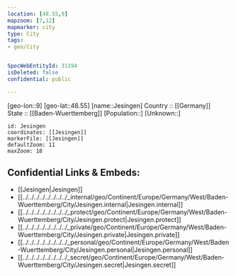 ```yaml
---
location: [48.55,9] 
mapzoom: [7,12] 
mapmarker: city 
type: City
tags:
- geo/City


SpocWebEntityId: 31194
isDeleted: false
confidential: public

---
```

[geo-lon::9] 
[geo-lat::48.55] 
[name::Jesingen] 
Country :: [[Germany]]  
State :: [[Baden-Wuerttemberg]] 
[Population::] 
[Unknown::] 


```leaflet
id: Jesingen
coordinates: [[Jesingen]] 
markerFile: [[Jesingen]] 
defaultZoom: 11 
maxZoom: 18
```


## Confidential Links & Embeds: 
- [[Jesingen|Jesingen]]  
- [[../../../../../../../../_internal/geo/Continent/Europe/Germany/West/Baden-Wuerttemberg/City/Jesingen.internal|Jesingen.internal]] 
- [[../../../../../../../../_protect/geo/Continent/Europe/Germany/West/Baden-Wuerttemberg/City/Jesingen.protect|Jesingen.protect]] 
- [[../../../../../../../../_private/geo/Continent/Europe/Germany/West/Baden-Wuerttemberg/City/Jesingen.private|Jesingen.private]] 
- [[../../../../../../../../_personal/geo/Continent/Europe/Germany/West/Baden-Wuerttemberg/City/Jesingen.personal|Jesingen.personal]] 
- [[../../../../../../../../_secret/geo/Continent/Europe/Germany/West/Baden-Wuerttemberg/City/Jesingen.secret|Jesingen.secret]] 

